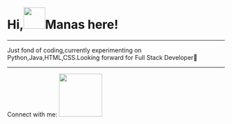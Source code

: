 <!DOCTYPE html>
<html>
  <head>
    
   
  </head>
  <body>
      <h1 class="title">Hi,<img src = "https://raw.githubusercontent.com/nixin72/nixin72/master/wave.gif" height = "50">Manas here!</h1>
    <hr>
    <p>Just fond of coding,currently experimenting on Python,Java,HTML,CSS.Looking forward for Full Stack Developer🤑</p>
    <hr>
    <p>Connect with me:
      <a href = "https://mail.google.com/mail/u/0/?tab=rm&ogbl"target = "_main"><img src = "https://akm-img-a-in.tosshub.com/indiatoday/images/story/202010/Google_Gmail_New_Logo_India_To_1200x768.jpeg?WgdQ3Tx7r4ZssTpgfxm1Iwb5KMAG8S4A&size=1200:675"height = "100"></a>
     
  </body>
</html>

<!---
manas1907/manas1907 is a ✨ special ✨ repository because its `README.md` (this file) appears on your GitHub profile.
You can click the Preview link to take a look at your changes.
--->
